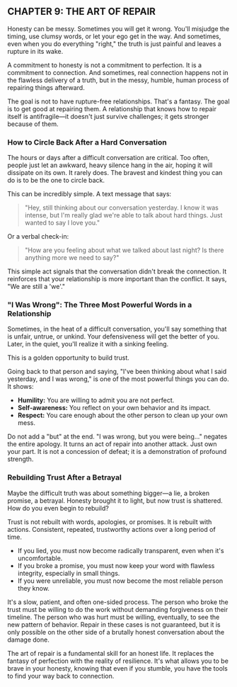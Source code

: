 ## CHAPTER 9: THE ART OF REPAIR

Honesty can be messy. Sometimes you will get it wrong. You'll misjudge the timing, use clumsy words, or let your ego get in the way. And sometimes, even when you do everything "right," the truth is just painful and leaves a rupture in its wake.

A commitment to honesty is not a commitment to perfection. It is a commitment to connection. And sometimes, real connection happens not in the flawless delivery of a truth, but in the messy, humble, human process of repairing things afterward.

The goal is not to have rupture-free relationships. That's a fantasy. The goal is to get good at repairing them. A relationship that knows how to repair itself is antifragile—it doesn't just survive challenges; it gets stronger because of them.

### How to Circle Back After a Hard Conversation

The hours or days after a difficult conversation are critical. Too often, people just let an awkward, heavy silence hang in the air, hoping it will dissipate on its own. It rarely does. The bravest and kindest thing you can do is to be the one to circle back.

This can be incredibly simple. A text message that says:
> "Hey, still thinking about our conversation yesterday. I know it was intense, but I'm really glad we're able to talk about hard things. Just wanted to say I love you."

Or a verbal check-in:
> "How are you feeling about what we talked about last night? Is there anything more we need to say?"

This simple act signals that the conversation didn't break the connection. It reinforces that your relationship is more important than the conflict. It says, "We are still a 'we'."

### "I Was Wrong": The Three Most Powerful Words in a Relationship

Sometimes, in the heat of a difficult conversation, you'll say something that is unfair, untrue, or unkind. Your defensiveness will get the better of you. Later, in the quiet, you'll realize it with a sinking feeling.

This is a golden opportunity to build trust.

Going back to that person and saying, "I've been thinking about what I said yesterday, and I was wrong," is one of the most powerful things you can do. It shows:

*   **Humility:** You are willing to admit you are not perfect.
*   **Self-awareness:** You reflect on your own behavior and its impact.
*   **Respect:** You care enough about the other person to clean up your own mess.

Do not add a "but" at the end. "I was wrong, but you were being..." negates the entire apology. It turns an act of repair into another attack. Just own your part. It is not a concession of defeat; it is a demonstration of profound strength.

### Rebuilding Trust After a Betrayal

Maybe the difficult truth was about something bigger—a lie, a broken promise, a betrayal. Honesty brought it to light, but now trust is shattered. How do you even begin to rebuild?

Trust is not rebuilt with words, apologies, or promises. It is rebuilt with actions. Consistent, repeated, trustworthy actions over a long period of time.

*   If you lied, you must now become radically transparent, even when it's uncomfortable.
*   If you broke a promise, you must now keep your word with flawless integrity, especially in small things.
*   If you were unreliable, you must now become the most reliable person they know.

It's a slow, patient, and often one-sided process. The person who broke the trust must be willing to do the work without demanding forgiveness on their timeline. The person who was hurt must be willing, eventually, to see the new pattern of behavior. Repair in these cases is not guaranteed, but it is only possible on the other side of a brutally honest conversation about the damage done.

The art of repair is a fundamental skill for an honest life. It replaces the fantasy of perfection with the reality of resilience. It's what allows you to be brave in your honesty, knowing that even if you stumble, you have the tools to find your way back to connection. 